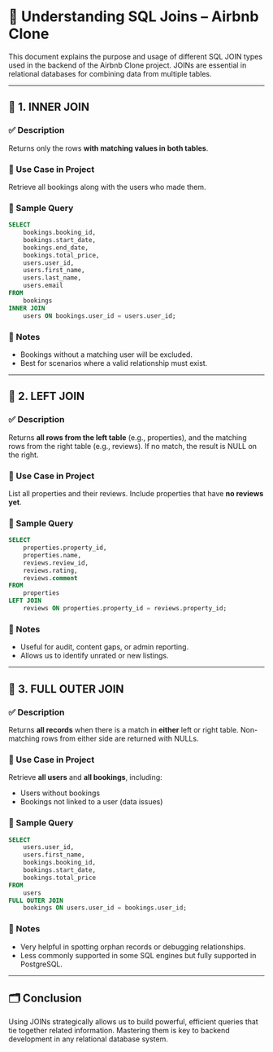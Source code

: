 # 🔗 Understanding SQL Joins – Airbnb Clone

This document explains the purpose and usage of different SQL JOIN types used in the backend of the Airbnb Clone project. JOINs are essential in relational databases for combining data from multiple tables.

---

## 🧩 1. INNER JOIN

### ✅ Description

Returns only the rows **with matching values in both tables**.

### 📌 Use Case in Project

Retrieve all bookings along with the users who made them.

### 🧪 Sample Query

```sql
SELECT
    bookings.booking_id,
    bookings.start_date,
    bookings.end_date,
    bookings.total_price,
    users.user_id,
    users.first_name,
    users.last_name,
    users.email
FROM
    bookings
INNER JOIN
    users ON bookings.user_id = users.user_id;
```

### 🧠 Notes

* Bookings without a matching user will be excluded.
* Best for scenarios where a valid relationship must exist.

---

## 🧩 2. LEFT JOIN

### ✅ Description

Returns **all rows from the left table** (e.g., properties), and the matching rows from the right table (e.g., reviews). If no match, the result is NULL on the right.

### 📌 Use Case in Project

List all properties and their reviews. Include properties that have **no reviews yet**.

### 🧪 Sample Query

```sql
SELECT
    properties.property_id,
    properties.name,
    reviews.review_id,
    reviews.rating,
    reviews.comment
FROM
    properties
LEFT JOIN
    reviews ON properties.property_id = reviews.property_id;
```

### 🧠 Notes

* Useful for audit, content gaps, or admin reporting.
* Allows us to identify unrated or new listings.

---

## 🧩 3. FULL OUTER JOIN

### ✅ Description

Returns **all records** when there is a match in **either** left or right table. Non-matching rows from either side are returned with NULLs.

### 📌 Use Case in Project

Retrieve **all users** and **all bookings**, including:

* Users without bookings
* Bookings not linked to a user (data issues)

### 🧪 Sample Query

```sql
SELECT
    users.user_id,
    users.first_name,
    bookings.booking_id,
    bookings.start_date,
    bookings.total_price
FROM
    users
FULL OUTER JOIN
    bookings ON users.user_id = bookings.user_id;
```

### 🧠 Notes

* Very helpful in spotting orphan records or debugging relationships.
* Less commonly supported in some SQL engines but fully supported in PostgreSQL.

---

## 🗂️ Conclusion

Using JOINs strategically allows us to build powerful, efficient queries that tie together related information. Mastering them is key to backend development in any relational database system.

